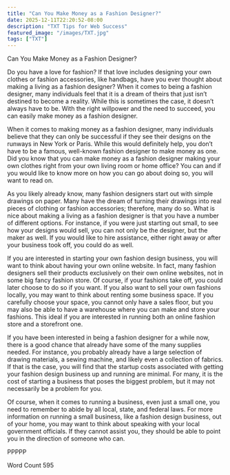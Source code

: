 ```yaml
---
title: "Can You Make Money as a Fashion Designer?"
date: 2025-12-11T22:20:52-08:00
description: "TXT Tips for Web Success"
featured_image: "/images/TXT.jpg"
tags: ["TXT"]
---
```


Can You Make Money as a Fashion Designer?

Do you have a love for fashion?  If that love includes designing your own clothes or fashion accessories, like handbags, have you ever thought about making a living as a fashion designer?  When it comes to being a fashion designer, many individuals feel that it is a dream of theirs that just isn’t destined to become a reality. While this is sometimes the case, it doesn’t always have to be.  With the right willpower and the need to succeed, you can easily make money as a fashion designer.

When it comes to making money as a fashion designer, many individuals believe that they can only be successful if they see their designs on the runways in New York or Paris.  While this would definitely help, you don’t have to be a famous, well-known fashion designer to make money as one.  Did you know that you can make money as a fashion designer making your own clothes right from your own living room or home office?  You can and if you would like to know more on how you can go about doing so, you will want to read on.

As you likely already know, many fashion designers start out with simple drawings on paper.  Many have the dream of turning their drawings into real pieces of clothing or fashion accessories; therefore, many do so.  What is nice about making a living as a fashion designer is that you have a number of different options. For instance, if you were just starting out small, to see how your designs would sell, you can not only be the designer, but the maker as well.  If you would like to hire assistance, either right away or after your business took off, you could do as well.

If you are interested in starting your own fashion design business, you will want to think about having your own online website. In fact, many fashion designers sell their products exclusively on their own online websites, not in some big fancy fashion store.  Of course, if your fashions take off, you could later choose to do so if you want.  If you also want to sell your own fashions locally, you may want to think about renting some business space.  If you carefully choose your space, you cannot only have a sales floor, but you may also be able to have a warehouse where you can make and store your fashions.  This ideal if you are interested in running both an online fashion store and a storefront one.

If you have been interested in being a fashion designer for a while now, there is a good chance that already have some of the many supplies needed.  For instance, you probably already have a large selection of drawing materials, a sewing machine, and likely even a collection of fabrics.  If that is the case, you will find that the startup costs associated with getting your fashion design business up and running are minimal.  For many, it is the cost of starting a business that poses the biggest problem, but it may not necessarily be a problem for you.

Of course, when it comes to running a business, even just a small one, you need to remember to abide by all local, state, and federal laws.  For more information on running a small business, like a fashion design business, out of your home, you may want to think about speaking with your local government officials.  If they cannot assist you, they should be able to point you in the direction of someone who can.

PPPPP

Word Count 595

